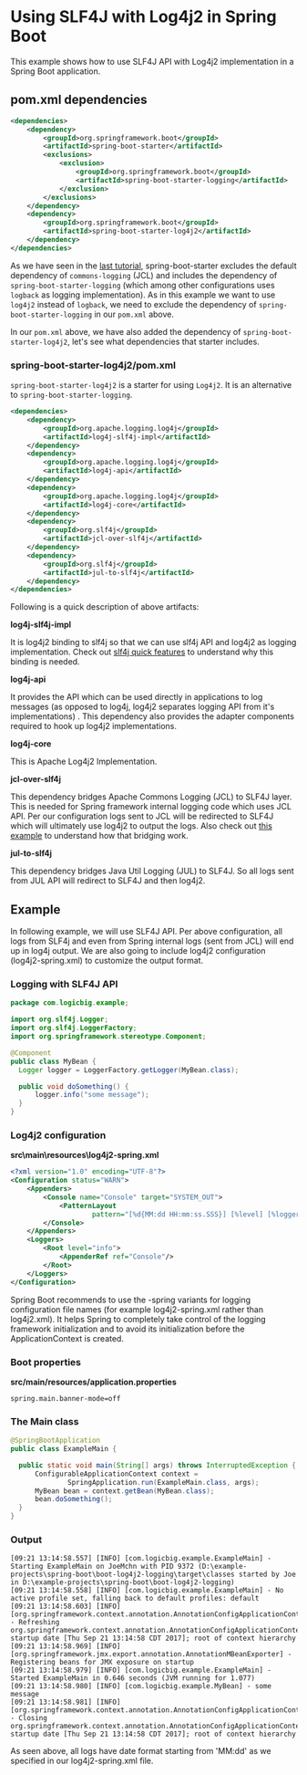 # Using SLF4J with Log4j2 in Spring Boot

This example shows how to use SLF4J API with Log4j2 implementation in a Spring Boot application.

## pom.xml dependencies

```xml
<dependencies>
    <dependency>
        <groupId>org.springframework.boot</groupId>
        <artifactId>spring-boot-starter</artifactId>
        <exclusions>
            <exclusion>
                <groupId>org.springframework.boot</groupId>
                <artifactId>spring-boot-starter-logging</artifactId>
            </exclusion>
        </exclusions>
    </dependency>
    <dependency>
        <groupId>org.springframework.boot</groupId>
        <artifactId>spring-boot-starter-log4j2</artifactId>
    </dependency>
</dependencies>
```

As we have seen in the [last tutorial](../01-default-logging-config/README.md), spring-boot-starter excludes the default dependency of `commons-logging` (JCL) and includes the dependency of `spring-boot-starter-logging` (which among other configurations uses `logback` as logging implementation). As in this example we want to use `log4j2` instead of `logback`, we need to exclude the dependency of `spring-boot-starter-logging` in our `pom.xml` above.

In our `pom.xml` above, we have also added the dependency of `spring-boot-starter-log4j2`, let's see what dependencies that starter includes.

### spring-boot-starter-log4j2/pom.xml

`spring-boot-starter-log4j2` is a starter for using `Log4j2`. It is an alternative to `spring-boot-starter-logging`.

```xml
<dependencies>
	<dependency>
		<groupId>org.apache.logging.log4j</groupId>
		<artifactId>log4j-slf4j-impl</artifactId>
	</dependency>
	<dependency>
		<groupId>org.apache.logging.log4j</groupId>
		<artifactId>log4j-api</artifactId>
	</dependency>
	<dependency>
		<groupId>org.apache.logging.log4j</groupId>
		<artifactId>log4j-core</artifactId>
	</dependency>
	<dependency>
		<groupId>org.slf4j</groupId>
		<artifactId>jcl-over-slf4j</artifactId>
	</dependency>
	<dependency>
		<groupId>org.slf4j</groupId>
		<artifactId>jul-to-slf4j</artifactId>
	</dependency>
</dependencies>
```

Following is a quick description of above artifacts:

**log4j-slf4j-impl**

It is log4j2 binding to slf4j so that we can use slf4j API and log4j2 as logging implementation. Check out [slf4j quick features](https://www.logicbig.com/tutorials/misc/java-logging/slf4j.html) to understand why this binding is needed.

**log4j-api**

It provides the API which can be used directly in applications to log messages (as opposed to log4j, log4j2 separates logging API from it's implementations) . This dependency also provides the adapter components required to hook up log4j2 implementations.

**log4j-core**

This is Apache Log4j2 Implementation.

**jcl-over-slf4j**

This dependency bridges Apache Commons Logging (JCL) to SLF4J layer. This is needed for Spring framework internal logging code which uses JCL API. Per our configuration logs sent to JCL will be redirected to SLF4J which will ultimately use log4j2 to output the logs. Also check out [this example](../../../01-core/10-logging/04-logging-in-slf4j/README.md) to understand how that bridging work.

**jul-to-slf4j**

This dependency bridges Java Util Logging (JUL) to SLF4J. So all logs sent from JUL API will redirect to SLF4J and then log4j2.

## Example

In following example, we will use SLF4J API. Per above configuration, all logs from SLF4j and even from Spring internal logs (sent from JCL) will end up in log4j output. We are also going to include log4j2 configuration (log4j2-spring.xml) to customize the output format.

### Logging with SLF4J API

```java
package com.logicbig.example;

import org.slf4j.Logger;
import org.slf4j.LoggerFactory;
import org.springframework.stereotype.Component;

@Component
public class MyBean {
  Logger logger = LoggerFactory.getLogger(MyBean.class);

  public void doSomething() {
      logger.info("some message");
  }
}
```

### Log4j2 configuration

**src\main\resources\log4j2-spring.xml**

```xml
<?xml version="1.0" encoding="UTF-8"?>
<Configuration status="WARN">
    <Appenders>
        <Console name="Console" target="SYSTEM_OUT">
            <PatternLayout
                    pattern="[%d{MM:dd HH:mm:ss.SSS}] [%level] [%logger{36}] - %msg%n"/>
        </Console>
    </Appenders>
    <Loggers>
        <Root level="info">
            <AppenderRef ref="Console"/>
        </Root>
    </Loggers>
</Configuration>
```

Spring Boot recommends to use the -spring variants for logging configuration file names (for example log4j2-spring.xml rather than log4j2.xml). It helps Spring to completely take control of the logging framework initialization and to avoid its initialization before the ApplicationContext is created.

### Boot properties

**src/main/resources/application.properties**

```shell
spring.main.banner-mode=off
```
 
### The Main class

```java
@SpringBootApplication
public class ExampleMain {

  public static void main(String[] args) throws InterruptedException {
      ConfigurableApplicationContext context =
              SpringApplication.run(ExampleMain.class, args);
      MyBean bean = context.getBean(MyBean.class);
      bean.doSomething();
  }
}
```

### Output

```shell
[09:21 13:14:58.557] [INFO] [com.logicbig.example.ExampleMain] - Starting ExampleMain on JoeMchn with PID 9372 (D:\example-projects\spring-boot\boot-log4j2-logging\target\classes started by Joe in D:\example-projects\spring-boot\boot-log4j2-logging)
[09:21 13:14:58.558] [INFO] [com.logicbig.example.ExampleMain] - No active profile set, falling back to default profiles: default
[09:21 13:14:58.603] [INFO] [org.springframework.context.annotation.AnnotationConfigApplicationContext] - Refreshing org.springframework.context.annotation.AnnotationConfigApplicationContext@2f9f7dcf: startup date [Thu Sep 21 13:14:58 CDT 2017]; root of context hierarchy
[09:21 13:14:58.969] [INFO] [org.springframework.jmx.export.annotation.AnnotationMBeanExporter] - Registering beans for JMX exposure on startup
[09:21 13:14:58.979] [INFO] [com.logicbig.example.ExampleMain] - Started ExampleMain in 0.646 seconds (JVM running for 1.077)
[09:21 13:14:58.980] [INFO] [com.logicbig.example.MyBean] - some message
[09:21 13:14:58.981] [INFO] [org.springframework.context.annotation.AnnotationConfigApplicationContext] - Closing org.springframework.context.annotation.AnnotationConfigApplicationContext@2f9f7dcf: startup date [Thu Sep 21 13:14:58 CDT 2017]; root of context hierarchy
```

As seen above, all logs have date format starting from 'MM:dd' as we specified in our log4j2-spring.xml file.